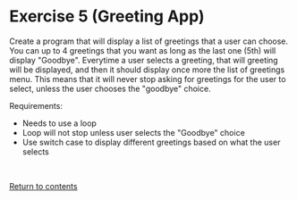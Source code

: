# Exercise 5 (Greeting App)
Create a program that will display a list of greetings that a user can choose. You can up to 4 greetings that you want as long as the last one (5th) will display "Goodbye". Everytime a user selects a greeting, that will greeting will be displayed, and then it should display once more the list of greetings menu. This means that it will never stop asking for greetings for the user to select, unless the user chooses the "goodbye" choice.

Requirements:
- Needs to use a loop
- Loop will not stop unless user selects the "Goodbye" choice
- Use switch case to display different greetings based on what the user selects

<br>

[Return to contents](../readme.md#topics-included)